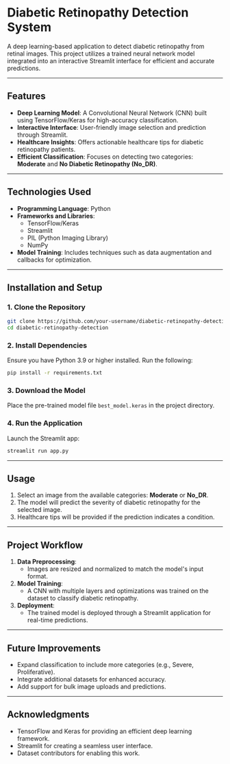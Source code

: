 # **Diabetic Retinopathy Detection System**  

A deep learning-based application to detect diabetic retinopathy from retinal images. This project utilizes a trained neural network model integrated into an interactive Streamlit interface for efficient and accurate predictions.

---

## **Features**  
- **Deep Learning Model**: A Convolutional Neural Network (CNN) built using TensorFlow/Keras for high-accuracy classification.  
- **Interactive Interface**: User-friendly image selection and prediction through Streamlit.  
- **Healthcare Insights**: Offers actionable healthcare tips for diabetic retinopathy patients.  
- **Efficient Classification**: Focuses on detecting two categories: **Moderate** and **No Diabetic Retinopathy (No_DR)**.  

---

## **Technologies Used**  
- **Programming Language**: Python  
- **Frameworks and Libraries**:  
  - TensorFlow/Keras  
  - Streamlit  
  - PIL (Python Imaging Library)  
  - NumPy  
- **Model Training**: Includes techniques such as data augmentation and callbacks for optimization.  

---

## **Installation and Setup**  

### **1. Clone the Repository**  
```bash  
git clone https://github.com/your-username/diabetic-retinopathy-detection.git  
cd diabetic-retinopathy-detection  
```  

### **2. Install Dependencies**  
Ensure you have Python 3.9 or higher installed. Run the following:  
```bash  
pip install -r requirements.txt  
```  

### **3. Download the Model**  
Place the pre-trained model file `best_model.keras` in the project directory.  

### **4. Run the Application**  
Launch the Streamlit app:  
```bash  
streamlit run app.py  
```  

---

## **Usage**  
1. Select an image from the available categories: **Moderate** or **No_DR**.  
2. The model will predict the severity of diabetic retinopathy for the selected image.  
3. Healthcare tips will be provided if the prediction indicates a condition.  

---

## **Project Workflow**  
1. **Data Preprocessing**:  
   - Images are resized and normalized to match the model's input format.  
2. **Model Training**:  
   - A CNN with multiple layers and optimizations was trained on the dataset to classify diabetic retinopathy.  
3. **Deployment**:  
   - The trained model is deployed through a Streamlit application for real-time predictions.  

---

## **Future Improvements**  
- Expand classification to include more categories (e.g., Severe, Proliferative).  
- Integrate additional datasets for enhanced accuracy.  
- Add support for bulk image uploads and predictions.  

---

## **Acknowledgments**  
- TensorFlow and Keras for providing an efficient deep learning framework.  
- Streamlit for creating a seamless user interface.  
- Dataset contributors for enabling this work. 
